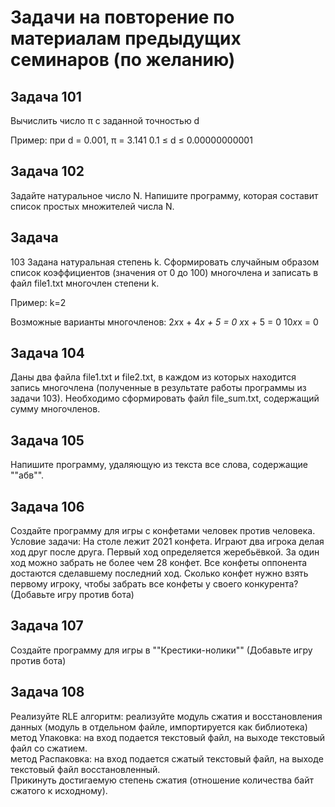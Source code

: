 # Задачи на повторение по материалам предыдущих семинаров (по желанию)

## Задача 101 

Вычислить число π c заданной точностью d

Пример: 
при d = 0.001, π = 3.141    0.1 ≤ d ≤ 0.00000000001

## Задача 102 

Задайте натуральное число N. Напишите программу, которая составит список простых множителей числа N.

## Задача 

103 Задана натуральная степень k. Сформировать случайным образом список коэффициентов (значения от 0 до 100) многочлена и записать в файл file1.txt многочлен степени k.

Пример:  k=2 

Возможные варианты многочленов:
2*x*x + 4*x + 5 = 0 
x*x + 5 = 0 
10*x*x = 0

## Задача 104

Даны два файла file1.txt и file2.txt, 
в каждом из которых находится запись многочлена (полученные в результате работы программы из задачи 103). Необходимо сформировать файл file_sum.txt, содержащий сумму многочленов.

## Задача 105 

Напишите программу, удаляющую из текста все слова, содержащие ""абв"".

## Задача 106 

Создайте программу для игры с конфетами человек против человека.
Условие задачи: На столе лежит 2021 конфета. Играют два игрока делая ход друг после друга. Первый ход определяется жеребьёвкой. За один ход можно забрать не более чем 28 конфет. Все конфеты оппонента достаются сделавшему последний ход. Сколько конфет нужно взять первому игроку, чтобы забрать все конфеты у своего конкурента? (Добавьте игру против бота)

## Задача 107 

Создайте программу для игры в ""Крестики-нолики"" (Добавьте игру против бота)

## Задача 108 

Реализуйте RLE алгоритм: реализуйте модуль сжатия и восстановления данных (модуль в отдельном файле, импортируется как библиотека)
метод Упаковка: на вход подается текстовый файл, на выходе текстовый файл со сжатием.  
метод Распаковка: на вход подается сжатый текстовый файл, на выходе текстовый файл восстановленный.  
Прикинуть достигаемую степень сжатия (отношение количества байт сжатого к исходному).